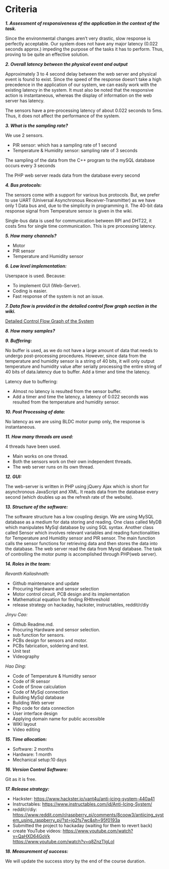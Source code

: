 # Criteria

**_1. Assessment of responsiveness of the application in the context of the task._**
 
Since the environmental changes aren’t very drastic, slow response is perfectly acceptable. Our system does not have any major latency (0.022 seconds approx.) impeding the purpose of the tasks it has to perform. Thus, proving to be quite an effective solution.
 
_**2. Overall latency between the physical event and output**_

Approximately 3 to 4 second delay between the web server and physical event is found to exist. Since the speed of the response doesn’t take a high precedence in the application of our system, we can easily work with the existing latency in the system. It must also be noted that the responsive action is instantaneous, whereas the display of information on the web server has latency. 

The sensors have a pre-processing latency of about 0.022 seconds to 5ms. Thus, it does not affect the performance of the system.

_**3. What is the sampling rate?**_
 
We use 2 sensors. 

* PIR sensor: which has a sampling rate of 1 second    
* Temperature & Humidity sensor: sampling rate of 3 seconds

The sampling of the data from the C++ program to the mySQL database occurs every 3 seconds

The PHP web server reads data from the database every second

_**4. Bus protocols:**_
 
The sensors come with a support for various bus protocols. But, we prefer to use UART (Universal Asynchronous Receiver-Transmitter) as we have only 1 Data bus and, due to the simplicity in programming it. The 40-bit data response signal from Temperature sensor is given in the wiki.

Single-bus data is used for communication between RPI and DHT22, it costs 5ms for single time communication. This is pre processing latency.
 
_**5. How many channels?**_

* Motor
* PIR sensor
* Temperature and Humidity sensor
 
_**6. Low level implementation:**_

Userspace is used. Because:

* To implement GUI (Web-Server).
* Coding is easier.
* Fast response of the system is not an issue.
 
_**7. Data flow is provided in the detailed control flow graph section in the wiki.**_

[Detailed Control Flow Graph of the System](https://github.com/p4nd4m01um/team17/wiki/Detailed-Control-Flow-Graph-of-the-System)

_**8. How many samples?**_

_**9. Buffering:**_

No buffer is used, as we do not have a large amount of data that needs to undergo post-processing procedures. However, since data from the temperature and humidity sensor is a string of 40 bits, it will only output temperature and humidity value after serially processing the entire string of 40 bits of data.latency due to buffer. Add a timer and time the latency.

Latency due to buffering:
* Almost no latency is resulted from the sensor buffer. 
* Add a timer and time the latency, a latency of 0.022 seconds was resulted from the temperature and humidity sensor.
 
_**10. Post Processing of data:**_

No latency as we are using BLDC motor pump only, the response is instantaneous.
 
_**11. How many threads are used:**_

4 threads have been used.
* Main works on one thread.
* Both the sensors work on their own independent threads.
* The web server runs on its own thread.

_**12. GUI:**_
 
The web-server is written in PHP using jQuery Ajax which is short for asynchronous JavaScript and XML. It reads data from the database every second (which doubles up as the refresh rate of the website).  
 
_**13. Structure of the software:**_

The software structure has a low coupling design. We are using MySQL database as a medium for data storing and reading. One class called MyDB which manipulates MySql database by using SQL syntax. Another class called Sensor which involves relevant variables and reading functionalities for Temperature and Humidity sensor and PIR sensor. The main function calls the sensor functions for retrieving data and then stores the data into the database. The web server read the data from Mysql database. The task of controlling the motor pump is accomplished through PHP(web server).

_**14. Roles in the team:**_
 
_Revanth Kailashnath:_
* Github maintenance and update
* Procuring Hardware and sensor selection
* Motor control circuit, PCB design and its implementation
* Mathematical equation for finding RHthreshold
* release strategy on hackaday, hackster, instructables, reddit/r/diy

 
_Jinyu Cao:_
* Github Readme.md.
* Procuring Hardware and sensor selection.
* sub function for sensors.
* PCBs design for sensors and motor.
* PCBs fabrication, soldering and test.
* Unit test 
* Videography

_Hao Ding:_
* Code of Temperature & Humidity sensor
* Code of IR sensor
* Code of Snow calculation
* Code of MySql connection
* Building MySql database
* Building Web server
* Php code for data connection
* User interface design
* Applying domain name for public accessible
* WIKI layout
* Video editing

_**15. Time allocation:**_
 
* Software: 2 months
* Hardware: 1 month
* Mechanical setup:10 days
 
_**16. Version Control Software:**_

Git as it is free.
 
_**17. Release strategy:**_       	

* Hackster:  https://www.hackster.io/vant4u/anti-icing-system-440a41
* Instructables:  https://www.instructables.com/id/Anti-Icing-System/
* reddit/r/diy:  https://www.reddit.com/r/raspberry_pi/comments/8coow3/antiicing_system_using_raspberry_pi/?st=jg2fs7wc&sh=95f0193a
* Submitted the project to hackaday (waiting for them to revert back)
* create YouTube videos: 	https://www.youtube.com/watch?v=QaHXD64GoVk  
  				https://www.youtube.com/watch?v=q8ZnzTlgLoI

 
_**18. Measurement of success:**_

We will update the success story by the end of the course duration.
 
